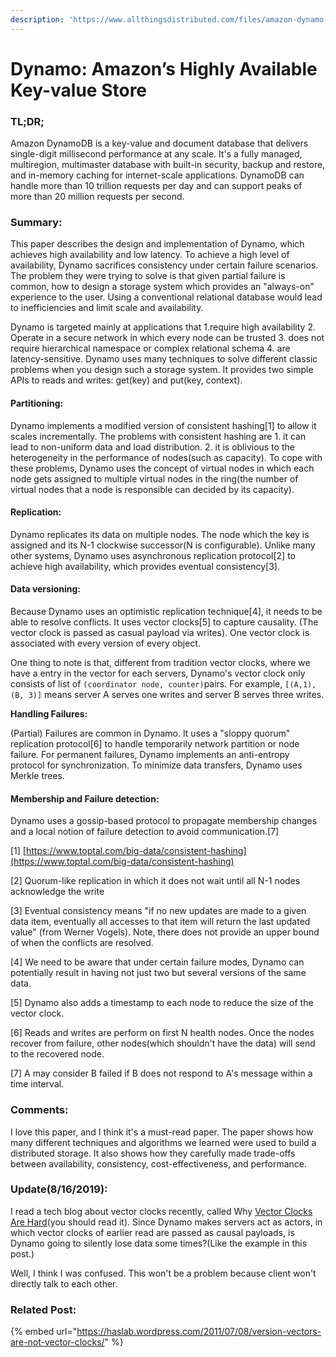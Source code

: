 ```yaml
---
description: 'https://www.allthingsdistributed.com/files/amazon-dynamo-sosp2007.pdf'
---
```


# Dynamo: Amazon’s Highly Available Key-value Store

### TL;DR;

Amazon DynamoDB is a key-value and document database that delivers single-digit millisecond performance at any scale. It's a fully managed, multiregion, multimaster database with built-in security, backup and restore, and in-memory caching for internet-scale applications. DynamoDB can handle more than 10 trillion requests per day and can support peaks of more than 20 million requests per second.

### Summary:

This paper describes the design and implementation of Dynamo, which achieves high availability and low latency. To achieve a high level of availability, Dynamo sacrifices consistency under certain failure scenarios. The problem they were trying to solve is that given partial failure is common, how to design a storage system which provides an "always-on" experience to the user. Using a conventional relational database would lead to inefficiencies and limit scale and availability.

Dynamo is targeted mainly at applications that 1.require high availability 2. Operate in a secure network in which every node can be trusted 3. does not require hierarchical namespace or complex relational schema 4. are latency-sensitive. Dynamo uses many techniques to solve different classic problems when you design such a storage system. It provides two simple APIs to reads and writes: get\(key\) and put\(key, context\).

#### Partitioning: 

Dynamo implements a modified version of consistent hashing\[1\] to allow it scales incrementally. The problems with consistent hashing are 1. it can lead to non-uniform data and load distribution. 2. it is oblivious to the heterogeneity in the performance of nodes\(such as capacity\). To cope with these problems, Dynamo uses the concept of virtual nodes in which each node gets assigned to multiple virtual nodes in the ring\(the number of virtual nodes that a node is responsible can decided by its capacity\).

#### Replication: 

Dynamo replicates its data on multiple nodes. The node which the key is assigned and its N-1 clockwise successor\(N is configurable\). Unlike many other systems, Dynamo uses asynchronous replication protocol\[2\] to achieve high availability, which provides eventual consistency\[3\].

#### Data versioning: 

Because Dynamo uses an optimistic replication technique\[4\], it needs to be able to resolve conflicts. It uses vector clocks\[5\] to capture causality. \(The vector clock is passed as casual payload via writes\). One vector clock is associated with every version of every object. 

One thing to note is that, different from tradition vector clocks, where we have a entry in the vector for each servers, Dynamo's vector clock only consists of list of `(coordinator node, counter)`pairs. For example, `[(A,1), (B, 3)]` means server A serves one writes and server B serves three writes. 

**Handling Failures:** 

\(Partial\) Failures are common in Dynamo. It uses a "sloppy quorum" replication protocol\[6\] to handle temporarily network partition or node failure. For permanent failures, Dynamo implements an anti-entropy protocol for synchronization. To minimize data transfers, Dynamo uses Merkle trees.

#### Membership and Failure detection: 

Dynamo uses a gossip-based protocol to propagate membership changes and a local notion of failure detection to avoid communication.\[7\]

\[1\] [https://www.toptal.com/big-data/consistent-hashing](https://www.toptal.com/big-data/consistent-hashing) 

\[2\] Quorum-like replication in which it does not wait until all N-1 nodes acknowledge the write 

\[3\] Eventual consistency means "if no new updates are made to a given data item, eventually all accesses to that item will return the last updated value" \(from Werner Vogels\). Note, there does not provide an upper bound of when the conflicts are resolved. 

\[4\] We need to be aware that under certain failure modes, Dynamo can potentially result in having not just two but several versions of the same data. 

\[5\] Dynamo also adds a timestamp to each node to reduce the size of the vector clock. 

\[6\] Reads and writes are perform on first N health nodes. Once the nodes recover from failure, other nodes\(which shouldn't have the data\) will send to the recovered node.

 \[7\] A may consider B failed if B does not respond to A's message within a time interval.

### Comments: 

I love this paper, and I think it's a must-read paper. The paper shows how many different techniques and algorithms we learned were used to build a distributed storage. It also shows how they carefully made trade-offs between availability, consistency, cost-effectiveness, and performance. 

### Update\(8/16/2019\):

I read a tech blog about vector clocks recently, called Why [Vector Clocks Are Hard](https://riak.com/posts/technical/why-vector-clocks-are-hard/)\(you should read it\). Since Dynamo makes servers act as actors, in which vector clocks of earlier read are passed as causal payloads, is Dynamo going to silently lose data some times?\(Like the example in this post.\)

Well, I think I was confused. This won't be a problem because client won't directly talk to each other. 

### Related Post:

{% embed url="https://haslab.wordpress.com/2011/07/08/version-vectors-are-not-vector-clocks/" %}

